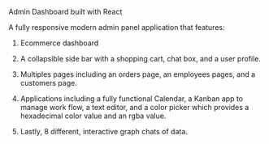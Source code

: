 Admin Dashboard built with React

A fully responsive modern admin panel application that features:

1. Ecommerce dashboard

2. A collapsible side bar with a shopping cart, chat box, and a user profile.

3. Multiples pages including an orders page, an employees pages, and a customers page.

4. Applications including a fully functional Calendar, a Kanban app to manage work flow, a text editor, and a color picker which provides a hexadecimal color value and an rgba value.

5. Lastly, 8 different, interactive graph chats of data.
